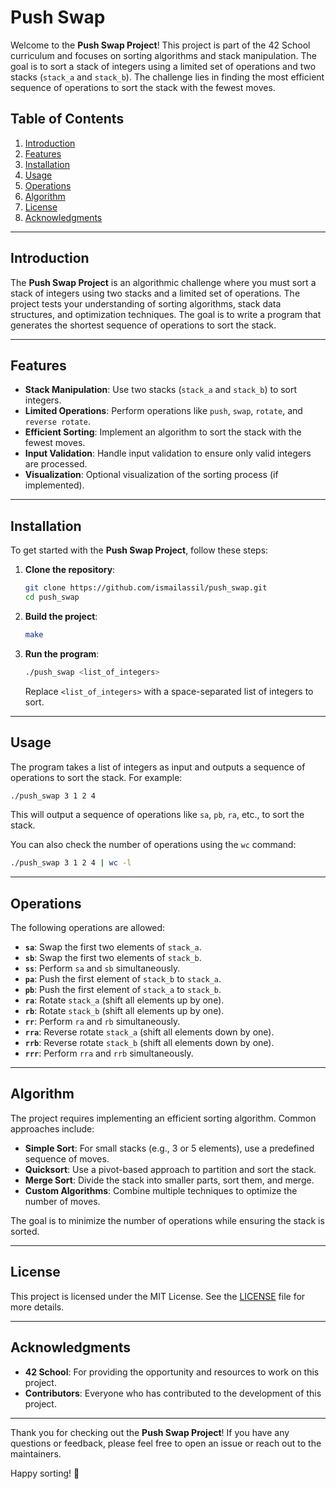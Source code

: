 # Push Swap

Welcome to the **Push Swap Project**! This project is part of the 42 School curriculum and focuses on sorting algorithms and stack manipulation. The goal is to sort a stack of integers using a limited set of operations and two stacks (`stack_a` and `stack_b`). The challenge lies in finding the most efficient sequence of operations to sort the stack with the fewest moves.

## Table of Contents

1. [Introduction](#introduction)
2. [Features](#features)
3. [Installation](#installation)
4. [Usage](#usage)
5. [Operations](#operations)
6. [Algorithm](#algorithm)
7. [License](#license)
8. [Acknowledgments](#acknowledgments)

---

## Introduction

The **Push Swap Project** is an algorithmic challenge where you must sort a stack of integers using two stacks and a limited set of operations. The project tests your understanding of sorting algorithms, stack data structures, and optimization techniques. The goal is to write a program that generates the shortest sequence of operations to sort the stack.

---

## Features

- **Stack Manipulation**: Use two stacks (`stack_a` and `stack_b`) to sort integers.
- **Limited Operations**: Perform operations like `push`, `swap`, `rotate`, and `reverse rotate`.
- **Efficient Sorting**: Implement an algorithm to sort the stack with the fewest moves.
- **Input Validation**: Handle input validation to ensure only valid integers are processed.
- **Visualization**: Optional visualization of the sorting process (if implemented).

---

## Installation

To get started with the **Push Swap Project**, follow these steps:

1. **Clone the repository**:

   ```bash
   git clone https://github.com/ismailassil/push_swap.git
   cd push_swap
   ```

2. **Build the project**:

   ```bash
   make
   ```

3. **Run the program**:
   ```bash
   ./push_swap <list_of_integers>
   ```
   Replace `<list_of_integers>` with a space-separated list of integers to sort.

---

## Usage

The program takes a list of integers as input and outputs a sequence of operations to sort the stack. For example:

```bash
./push_swap 3 1 2 4
```

This will output a sequence of operations like `sa`, `pb`, `ra`, etc., to sort the stack.

You can also check the number of operations using the `wc` command:

```bash
./push_swap 3 1 2 4 | wc -l
```

---

## Operations

The following operations are allowed:

- **`sa`**: Swap the first two elements of `stack_a`.
- **`sb`**: Swap the first two elements of `stack_b`.
- **`ss`**: Perform `sa` and `sb` simultaneously.
- **`pa`**: Push the first element of `stack_b` to `stack_a`.
- **`pb`**: Push the first element of `stack_a` to `stack_b`.
- **`ra`**: Rotate `stack_a` (shift all elements up by one).
- **`rb`**: Rotate `stack_b` (shift all elements up by one).
- **`rr`**: Perform `ra` and `rb` simultaneously.
- **`rra`**: Reverse rotate `stack_a` (shift all elements down by one).
- **`rrb`**: Reverse rotate `stack_b` (shift all elements down by one).
- **`rrr`**: Perform `rra` and `rrb` simultaneously.

---

## Algorithm

The project requires implementing an efficient sorting algorithm. Common approaches include:

- **Simple Sort**: For small stacks (e.g., 3 or 5 elements), use a predefined sequence of moves.
- **Quicksort**: Use a pivot-based approach to partition and sort the stack.
- **Merge Sort**: Divide the stack into smaller parts, sort them, and merge.
- **Custom Algorithms**: Combine multiple techniques to optimize the number of moves.

The goal is to minimize the number of operations while ensuring the stack is sorted.

---

## License

This project is licensed under the MIT License. See the [LICENSE](LICENSE) file for more details.

---

## Acknowledgments

- **42 School**: For providing the opportunity and resources to work on this project.
- **Contributors**: Everyone who has contributed to the development of this project.

---

Thank you for checking out the **Push Swap Project**! If you have any questions or feedback, please feel free to open an issue or reach out to the maintainers.

Happy sorting! 🚀
